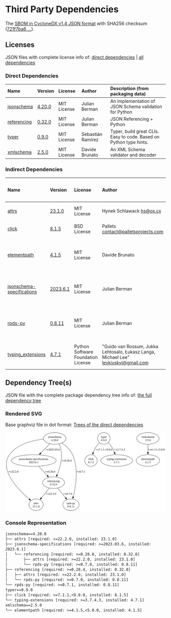 # Third Party Dependencies

<!--[[[fill sbom_sha256()]]]-->
The [SBOM in CycloneDX v1.4 JSON format](https://git.sr.ht/~sthagen/cyclonedx-lint/blob/default/etc/sbom/cdx.json) with SHA256 checksum ([721f7ba6 ...](https://git.sr.ht/~sthagen/cyclonedx-lint/blob/default/etc/sbom/cdx.json.sha256 "sha256:721f7ba646991d84bd84301bfa00cace66c5972a0462c6ea16d6a1e3e49d6ab5")).
<!--[[[end]]] (checksum: c9a7f632035e49d8b09eea72641ddb17)-->
## Licenses

JSON files with complete license info of: [direct dependencies](direct-dependency-licenses.json) | [all dependencies](all-dependency-licenses.json)

### Direct Dependencies

<!--[[[fill direct_dependencies_table()]]]-->
| Name                                                            | Version                                                | License     | Author            | Description (from packaging data)                                  |
|:----------------------------------------------------------------|:-------------------------------------------------------|:------------|:------------------|:-------------------------------------------------------------------|
| [jsonschema](https://github.com/python-jsonschema/jsonschema)   | [4.20.0](https://pypi.org/project/jsonschema/4.20.0/)  | MIT License | Julian Berman     | An implementation of JSON Schema validation for Python             |
| [referencing](https://github.com/python-jsonschema/referencing) | [0.32.0](https://pypi.org/project/referencing/0.32.0/) | MIT License | Julian Berman     | JSON Referencing + Python                                          |
| [typer](https://github.com/tiangolo/typer)                      | [0.9.0](https://pypi.org/project/typer/0.9.0/)         | MIT License | Sebastián Ramírez | Typer, build great CLIs. Easy to code. Based on Python type hints. |
| [xmlschema](https://github.com/sissaschool/xmlschema)           | [2.5.0](https://pypi.org/project/xmlschema/2.5.0/)     | MIT License | Davide Brunato    | An XML Schema validator and decoder                                |
<!--[[[end]]] (checksum: 1cc29dcda4def66232379ad5cc3947be)-->

### Indirect Dependencies

<!--[[[fill indirect_dependencies_table()]]]-->
| Name                                                                                        | Version                                                                  | License                            | Author                                                                                | Description (from packaging data)                                    |
|:--------------------------------------------------------------------------------------------|:-------------------------------------------------------------------------|:-----------------------------------|:--------------------------------------------------------------------------------------|:---------------------------------------------------------------------|
| [attrs](https://www.attrs.org/en/stable/changelog.html)                                     | [23.1.0](https://pypi.org/project/attrs/23.1.0/)                         | MIT License                        | Hynek Schlawack <hs@ox.cx>                                                            | Classes Without Boilerplate                                          |
| [click](https://palletsprojects.com/p/click/)                                               | [8.1.5](https://pypi.org/project/click/8.1.5/)                           | BSD License                        | Pallets <contact@palletsprojects.com>                                                 | Composable command line interface toolkit                            |
| [elementpath](https://github.com/sissaschool/elementpath)                                   | [4.1.5](https://pypi.org/project/elementpath/4.1.5/)                     | MIT License                        | Davide Brunato                                                                        | XPath 1.0/2.0/3.0/3.1 parsers and selectors for ElementTree and lxml |
| [jsonschema-specifications](https://github.com/python-jsonschema/jsonschema-specifications) | [2023.6.1](https://pypi.org/project/jsonschema-specifications/2023.6.1/) | MIT License                        | Julian Berman                                                                         | The JSON Schema meta-schemas and vocabularies, exposed as a Registry |
| [rpds-py](https://github.com/crate-py/rpds)                                                 | [0.8.11](https://pypi.org/project/rpds-py/0.8.11/)                       | MIT License                        | Julian Berman                                                                         | Python bindings to Rust's persistent data structures (rpds)          |
| [typing_extensions](https://github.com/python/typing_extensions)                            | [4.7.1](https://pypi.org/project/typing_extensions/4.7.1/)               | Python Software Foundation License | "Guido van Rossum, Jukka Lehtosalo, Łukasz Langa, Michael Lee" <levkivskyi@gmail.com> | Backported and Experimental Type Hints for Python 3.7+               |
<!--[[[end]]] (checksum: 0c89d25e13d8200fa2c6040eead5f309)-->

## Dependency Tree(s)

JSON file with the complete package dependency tree info of: [the full dependency tree](package-dependency-tree.json)

### Rendered SVG

Base graphviz file in dot format: [Trees of the direct dependencies](package-dependency-tree.dot.txt)

<img src="./package-dependency-tree.svg" alt="Trees of the direct dependencies" title="Trees of the direct dependencies"/>

### Console Representation

<!--[[[fill dependency_tree_console_text()]]]-->
````console
jsonschema==4.20.0
├── attrs [required: >=22.2.0, installed: 23.1.0]
├── jsonschema-specifications [required: >=2023.03.6, installed: 2023.6.1]
│   └── referencing [required: >=0.28.0, installed: 0.32.0]
│       ├── attrs [required: >=22.2.0, installed: 23.1.0]
│       └── rpds-py [required: >=0.7.0, installed: 0.8.11]
├── referencing [required: >=0.28.4, installed: 0.32.0]
│   ├── attrs [required: >=22.2.0, installed: 23.1.0]
│   └── rpds-py [required: >=0.7.0, installed: 0.8.11]
└── rpds-py [required: >=0.7.1, installed: 0.8.11]
typer==0.9.0
├── click [required: >=7.1.1,<9.0.0, installed: 8.1.5]
└── typing-extensions [required: >=3.7.4.3, installed: 4.7.1]
xmlschema==2.5.0
└── elementpath [required: >=4.1.5,<5.0.0, installed: 4.1.5]
````
<!--[[[end]]] (checksum: 70d3ef7440b290b95e12c0f01ef58cc8)-->
